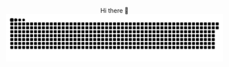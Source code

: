 <p align="center">
Hi there 👋
<picture align="center">
  <source media="(prefers-color-scheme: dark)" srcset="https://raw.githubusercontent.com/CryptoAirdropHindi/CryptoAirdropHindi/output/github-contribution-grid-snake-dark.svg">
  <source media="(prefers-color-scheme: light)" srcset="https://raw.githubusercontent.com/CryptoAirdropHindi/CryptoAirdropHindi/output/github-contribution-grid-snake.svg">
  <img alt="GitHub contribution grid snake animation" src="https://raw.githubusercontent.com/CryptoAirdropHindi/CryptoAirdropHindi/output/github-contribution-grid-snake.svg">
</picture>
